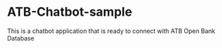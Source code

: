 # ATB-Chatbot-sample
This is a chatbot application that is ready to connect with ATB Open Bank Database
